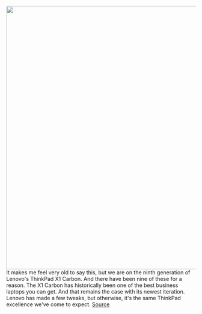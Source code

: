 <img src='https://cdn.vox-cdn.com/thumbor/8EGNFMsLJbdvuFQnru4utloh8IU=/0x0:2040x1360/1200x675/filters:focal(690x1034:1016x1360)/cdn.vox-cdn.com/uploads/chorus_image/image/69914647/akrales_210824_4723_0021.0.jpg' width='700px' /><br/>
It makes me feel very old to say this, but we are on the ninth generation of Lenovo's ThinkPad X1 Carbon. And there have been nine of these for a reason. The X1 Carbon has historically been one of the best business laptops you can get. And that remains the case with its newest iteration. Lenovo has made a few tweaks, but otherwise, it's the same ThinkPad excellence we've come to expect.
<a href='https://www.theverge.com/22691965/lenovo-thinkpad-x1-carbon-gen-9-review-design-specs-price-features'> Source <a/>